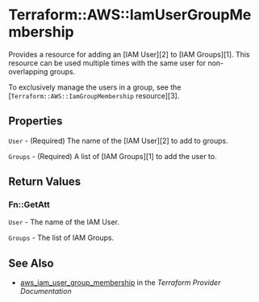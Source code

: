 # Terraform::AWS::IamUserGroupMembership

Provides a resource for adding an [IAM User][2] to [IAM Groups][1]. This
resource can be used multiple times with the same user for non-overlapping
groups.

To exclusively manage the users in a group, see the
[`Terraform::AWS::IamGroupMembership` resource][3].

## Properties

`User` - (Required) The name of the [IAM User][2] to add to groups.

`Groups` - (Required) A list of [IAM Groups][1] to add the user to.


## Return Values

### Fn::GetAtt

`User` - The name of the IAM User.

`Groups` - The list of IAM Groups.

## See Also

* [aws_iam_user_group_membership](https://www.terraform.io/docs/providers/aws/r/iam_user_group_membership.html) in the _Terraform Provider Documentation_